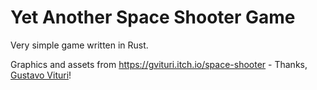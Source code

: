 Yet Another Space Shooter Game
===

Very simple game written in Rust.

Graphics and assets from https://gvituri.itch.io/space-shooter - Thanks, [Gustavo Vituri](https://gvituri.itch.io/)!
